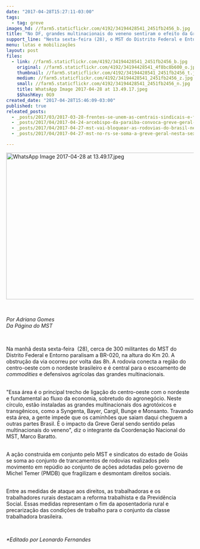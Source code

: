 ```yaml
---
date: "2017-04-28T15:27:11-03:00"
tags:
  - tag: greve
images_hd: //farm5.staticflickr.com/4192/34194428541_2451fb2456_b.jpg
title: "No DF, grandes multinacionais do veneno sentiram o efeito da Greve Geral"
support_line: "Nesta sexta-feira (28), o MST do Distrito Federal e Entorno realizou o trancamento de importantes rodovias para o escoamento de agrotóxicos."
menu: lutas e mobilizações
layout: post
files:
  - link: //farm5.staticflickr.com/4192/34194428541_2451fb2456_b.jpg
    original: //farm5.staticflickr.com/4192/34194428541_4f8bc8b600_o.jpg
    thumbnail: //farm5.staticflickr.com/4192/34194428541_2451fb2456_t.jpg
    medium: //farm5.staticflickr.com/4192/34194428541_2451fb2456_z.jpg
    small: //farm5.staticflickr.com/4192/34194428541_2451fb2456_n.jpg
    title: WhatsApp Image 2017-04-28 at 13.49.17.jpeg
    $$hashKey: 0G9
created_date: "2017-04-28T15:46:09-03:00"
published: true
releated_posts:
  - _posts/2017/03/2017-03-28-frentes-se-unem-as-centrais-sindicais-e-fortalecem-a-greve-do-dia-28-de-abril.md
  - _posts/2017/04/2017-04-24-arcebispo-da-paraiba-convoca-greve-geral-vamos-parar-o-brasil.md
  - _posts/2017/04/2017-04-27-mst-vai-bloquear-as-rodovias-do-brasil-neste-dia-de-greve-geral.md
  - _posts/2017/04/2017-04-27-mst-no-rs-se-soma-a-greve-geral-nesta-sexta-feira.md

---
```

<p><img alt="WhatsApp Image 2017-04-28 at 13.49.17.jpeg" height="394" src="//farm5.staticflickr.com/4192/34194428541_2451fb2456_b.jpg" width="700" /></p>

<p>&nbsp;</p>

<p><em>Por Adriana Gomes<br />
Da P&aacute;gina do MST</em></p>

<p>&nbsp;</p>

<p>Na manh&atilde; desta sexta-feira&nbsp; (28), cerca de 300 militantes do MST do Distrito Federal e Entorno paralisam a BR-020, na altura do Km 20. A obstru&ccedil;&atilde;o da via ocorreu por volta das 8h. A rodovia conecta a regi&atilde;o do centro-oeste com o nordeste brasileiro e &eacute; central para o escoamento de <em>commodities</em> e defensivos agr&iacute;colas das grandes multinacionais.</p>

<p><br />
&quot;Essa &aacute;rea &eacute; o principal trecho de liga&ccedil;&atilde;o do centro-oeste com o nordeste e fundamental ao fluxo da economia, sobretudo do agroneg&oacute;cio. Neste c&iacute;rculo, est&atilde;o instaladas as grandes multinacionais dos agrot&oacute;xicos e transg&ecirc;nicos, como a Syngenta, Bayer, Cargil, Bunge e Monsanto. Travando esta &aacute;rea, a gente impede que os caminh&otilde;es que saiam daqui cheguem a outras partes Brasil. &Eacute; o impacto da Greve Geral sendo sentido pelas multinacionais do veneno&quot;, diz o integrante da Coordena&ccedil;&atilde;o Nacional do MST, Marco Baratto.</p>

<p><br />
A a&ccedil;&atilde;o construida em conjunto pelo MST e sindicatos do estado de Goi&aacute;s se soma ao conjunto de trancamentos de rodovias realizados pelo movimento em rep&uacute;dio ao conjunto de a&ccedil;&otilde;es adotadas pelo governo de Michel Temer (PMDB) que fragilizam e desmontam direitos sociais.</p>

<p><br />
Entre as medidas de ataque aos direitos, as trabalhadoras e os trabalhadores rurais destacam a reforma trabalhista e da Previd&ecirc;ncia Social. Essas medidas representam o fim da aposentadoria rural e precariza&ccedil;&atilde;o das condi&ccedil;&otilde;es de trabalho para o conjunto da classe trabalhadora brasileira.</p>

<p>&nbsp;</p>

<p><em>*Editado por Leonardo Fernandes</em></p>

<div class="webpki_lacunasoftware_com" id="webpki_lacunasoftware_com" style="display: none;">&nbsp;</div>
